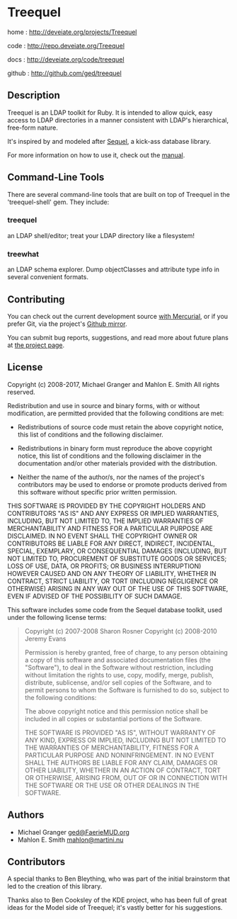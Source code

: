 # Treequel

home
: http://deveiate.org/projects/Treequel

code
: http://repo.deveiate.org/Treequel

docs
: http://deveiate.org/code/treequel

github
: http://github.com/ged/treequel


## Description

Treequel is an LDAP toolkit for Ruby. It is intended to allow quick, easy
access to LDAP directories in a manner consistent with LDAP's hierarchical,
free-form nature.

It's inspired by and modeled after [Sequel][sequel], a
kick-ass database library.

For more information on how to use it, check out the [manual](manual/index_md.html).


## Command-Line Tools

There are several command-line tools that are built on top of Treequel in
the 'treequel-shell' gem. They include:

### treequel

an LDAP shell/editor; treat your LDAP directory like a filesystem!

### treewhat

an LDAP schema explorer. Dump objectClasses and attribute type info in several
convenient formats.


## Contributing

You can check out the current development source [with Mercurial][devsource], or if you prefer Git, via the project's [Github mirror][gitmirror].

You can submit bug reports, suggestions, and read more about future plans at [the project page][projectpage].


## License

Copyright (c) 2008-2017, Michael Granger and Mahlon E. Smith
All rights reserved.

Redistribution and use in source and binary forms, with or without
modification, are permitted provided that the following conditions are met:

* Redistributions of source code must retain the above copyright notice,
  this list of conditions and the following disclaimer.

* Redistributions in binary form must reproduce the above copyright notice,
  this list of conditions and the following disclaimer in the documentation
  and/or other materials provided with the distribution.

* Neither the name of the author/s, nor the names of the project's
  contributors may be used to endorse or promote products derived from this
  software without specific prior written permission.

THIS SOFTWARE IS PROVIDED BY THE COPYRIGHT HOLDERS AND CONTRIBUTORS "AS IS"
AND ANY EXPRESS OR IMPLIED WARRANTIES, INCLUDING, BUT NOT LIMITED TO, THE
IMPLIED WARRANTIES OF MERCHANTABILITY AND FITNESS FOR A PARTICULAR PURPOSE ARE
DISCLAIMED. IN NO EVENT SHALL THE COPYRIGHT OWNER OR CONTRIBUTORS BE LIABLE
FOR ANY DIRECT, INDIRECT, INCIDENTAL, SPECIAL, EXEMPLARY, OR CONSEQUENTIAL
DAMAGES (INCLUDING, BUT NOT LIMITED TO, PROCUREMENT OF SUBSTITUTE GOODS OR
SERVICES; LOSS OF USE, DATA, OR PROFITS; OR BUSINESS INTERRUPTION) HOWEVER
CAUSED AND ON ANY THEORY OF LIABILITY, WHETHER IN CONTRACT, STRICT LIABILITY,
OR TORT (INCLUDING NEGLIGENCE OR OTHERWISE) ARISING IN ANY WAY OUT OF THE USE
OF THIS SOFTWARE, EVEN IF ADVISED OF THE POSSIBILITY OF SUCH DAMAGE.

This software includes some code from the Sequel database toolkit, used under
the following license terms:

> Copyright (c) 2007-2008 Sharon Rosner
> Copyright (c) 2008-2010 Jeremy Evans
> 
> Permission is hereby granted, free of charge, to any person obtaining a copy
> of this software and associated documentation files (the "Software"), to
> deal in the Software without restriction, including without limitation the
> rights to use, copy, modify, merge, publish, distribute, sublicense, and/or
> sell copies of the Software, and to permit persons to whom the Software is
> furnished to do so, subject to the following conditions:
>   
> The above copyright notice and this permission notice shall be included in
> all copies or substantial portions of the Software.
>    
> THE SOFTWARE IS PROVIDED "AS IS", WITHOUT WARRANTY OF ANY KIND, EXPRESS OR
> IMPLIED, INCLUDING BUT NOT LIMITED TO THE WARRANTIES OF MERCHANTABILITY,
> FITNESS FOR A PARTICULAR PURPOSE AND NONINFRINGEMENT. IN NO EVENT SHALL
> THE AUTHORS BE LIABLE FOR ANY CLAIM, DAMAGES OR OTHER LIABILITY, WHETHER 
> IN AN ACTION OF CONTRACT, TORT OR OTHERWISE, ARISING FROM, OUT OF OR IN
> CONNECTION WITH THE SOFTWARE OR THE USE OR OTHER DEALINGS IN THE SOFTWARE.


## Authors

* Michael Granger <ged@FaerieMUD.org>
* Mahlon E. Smith <mahlon@martini.nu>


## Contributors

A special thanks to Ben Bleything, who was part of the initial brainstorm that
led to the creation of this library.

Thanks also to Ben Cooksley of the KDE project, who has been full of great
ideas for the Model side of Treequel; it's vastly better for his
suggestions.


[sequel]: http://sequel.rubyforge.org/
[devsource]: http://repo.deveiate.org/Treequel
[gitmirror]: https://github.com/ged/treequel
[projectpage]: http://deveiate.org/projects/Treequel
